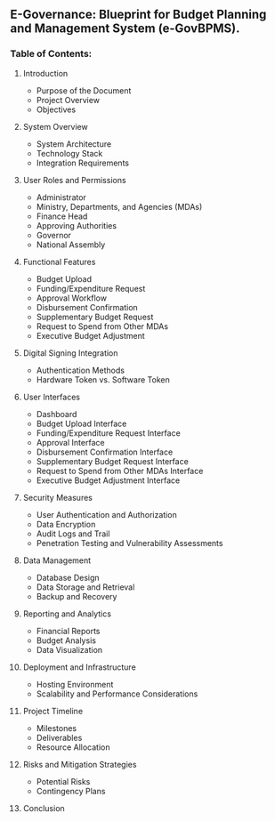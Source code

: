 ## E-Governance:  Blueprint for Budget Planning and Management System (e-GovBPMS).

### Table of Contents:

1. Introduction
   - Purpose of the Document
   - Project Overview
   - Objectives

2. System Overview
   - System Architecture
   - Technology Stack
   - Integration Requirements

3. User Roles and Permissions
   - Administrator
   - Ministry, Departments, and Agencies (MDAs)
   - Finance Head
   - Approving Authorities
   - Governor
   - National Assembly

4. Functional Features
   - Budget Upload
   - Funding/Expenditure Request
   - Approval Workflow
   - Disbursement Confirmation
   - Supplementary Budget Request
   - Request to Spend from Other MDAs
   - Executive Budget Adjustment

5. Digital Signing Integration
   - Authentication Methods
   - Hardware Token vs. Software Token

6. User Interfaces
   - Dashboard
   - Budget Upload Interface
   - Funding/Expenditure Request Interface
   - Approval Interface
   - Disbursement Confirmation Interface
   - Supplementary Budget Request Interface
   - Request to Spend from Other MDAs Interface
   - Executive Budget Adjustment Interface

7. Security Measures
   - User Authentication and Authorization
   - Data Encryption
   - Audit Logs and Trail
   - Penetration Testing and Vulnerability Assessments

8. Data Management
   - Database Design
   - Data Storage and Retrieval
   - Backup and Recovery

9. Reporting and Analytics
   - Financial Reports
   - Budget Analysis
   - Data Visualization

10. Deployment and Infrastructure
    - Hosting Environment
    - Scalability and Performance Considerations

11. Project Timeline
    - Milestones
    - Deliverables
    - Resource Allocation

12. Risks and Mitigation Strategies
    - Potential Risks
    - Contingency Plans

13. Conclusion